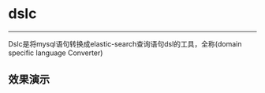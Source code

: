 # dslc

---

Dslc是将mysql语句转换成elastic-search查询语句dsl的工具，全称(domain specific language Converter)





## 效果演示

